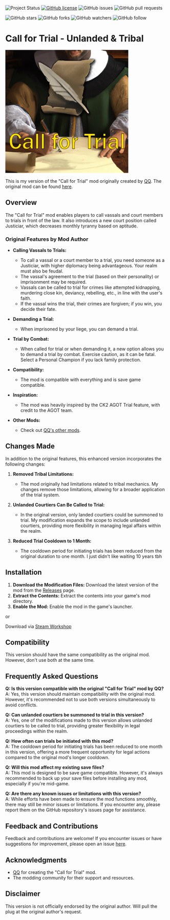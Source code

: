 ![Project Status](https://img.shields.io/badge/Status-Inactive-Red)
[![GitHub license](https://img.shields.io/badge/license-MIT-green)](LICENSE)
![GitHub issues](https://img.shields.io/github/issues/Aardenfell/CK3-CallforTrial-Unlanded-Tribal)
![GitHub pull requests](https://img.shields.io/github/issues-pr/Aardenfell/CK3-CallforTrial-Unlanded-Tribal)

![GitHub stars](https://img.shields.io/github/stars/Aardenfell/CK3-CallforTrial-Unlanded-Tribal?style=social)
![GitHub forks](https://img.shields.io/github/forks/Aardenfell/CK3-CallforTrial-Unlanded-Tribal?style=social)
![GitHub watchers](https://img.shields.io/github/watchers/Aardenfell/CK3-CallforTrial-Unlanded-Tribal?style=social)
![GitHub follow](https://img.shields.io/github/followers/Aardenfell?label=Follow&style=social)
<br>

# Call for Trial - Unlanded & Tribal

![Mod Banner](https://github.com/Aardenfell/CK3-CallforTrial-Unlanded-Tribal/blob/master/thumbnail.png)

This is my version of the "Call for Trial" mod originally created by [QQ](https://steamcommunity.com/profiles/76561199180090097). The original mod can be found [here](https://steamcommunity.com/sharedfiles/filedetails/?id=2898554396&searchtext=call+for+trial).

## Overview

The "Call for Trial" mod enables players to call vassals and court members to trials in front of the law. It also introduces a new court position called Justiciar, which decreases monthly tyranny based on aptitude.

### Original Features by Mod Author

- **Calling Vassals to Trials:**
  - To call a vassal or a court member to a trial, you need someone as a Justiciar, with higher diplomacy being advantageous. Your realm must also be feudal.
  - The vassal's agreement to the trial (based on their personality) or imprisonment may be required.
  - Vassals can be called to trial for crimes like attempted kidnapping, murdering close kin, deviancy, rebelling, etc., in line with the user's faith.
  - If the vassal wins the trial, their crimes are forgiven; if you win, you decide their fate.

- **Demanding a Trial:**
  - When imprisoned by your liege, you can demand a trial.

- **Trial by Combat:**
  - When called for trial or when demanding it, a new option allows you to demand a trial by combat. Exercise caution, as it can be fatal. Select a Personal Champion if you lack family protection.

- **Compatibility:**
  - The mod is compatible with everything and is save game compatible.

- **Inspiration:**
  - The mod was heavily inspired by the CK2 AGOT Trial feature, with credit to the AGOT team.

- **Other Mods:**
  - Check out [QQ's other mods](https://steamcommunity.com/workshop/filedetails/?id=2966612217).

## Changes Made

In addition to the original features, this enhanced version incorporates the following changes:

1. **Removed Tribal Limitations:**
   - The mod originally had limitations related to tribal mechanics. My changes remove those limitations, allowing for a broader application of the trial system.

2. **Unlanded Courtiers Can Be Called to Trial:**
   - In the original version, only landed courtiers could be summoned to trial. My modification expands the scope to include unlanded courtiers, providing more flexibility in managing legal affairs within the realm.

3. **Reduced Trial Cooldown to 1 Month:**
   - The cooldown period for initiating trials has been reduced from the original duration to one month. I just didn't like waiting 10 years tbh

## Installation

1. **Download the Modification Files:** Download the latest version of the mod from the [Releases](https://github.com/Aardenfell/CK3-CallforTrial-Unlanded-Tribal/releases) page.
2. **Extract the Contents:** Extract the contents into your game's mod directory.
3. **Enable the Mod:** Enable the mod in the game's launcher.

or

Download via [Steam Workshop](https://steamcommunity.com/sharedfiles/filedetails/?id=3113930804)

## Compatibility

This version should have the same compatibility as the original mod. However, don't use both at the same time.

## Frequently Asked Questions

**Q: Is this version compatible with the original "Call for Trial" mod by QQ?**  
A: Yes, this version should maintain compatibility with the original mod. However, it's recommended not to use both versions simultaneously to avoid conflicts.

**Q: Can unlanded courtiers be summoned to trial in this version?**  
A: Yes, one of the modifications made to this version allows unlanded courtiers to be called to trial, providing greater flexibility in legal proceedings within the realm.

**Q: How often can trials be initiated with this mod?**  
A: The cooldown period for initiating trials has been reduced to one month in this version, offering a more frequent opportunity for legal actions compared to the original mod's longer cooldown.

**Q: Will this mod affect my existing save files?**  
A: This mod is designed to be save game compatible. However, it's always recommended to back up your save files before installing any mod, especially if you're mid-game.

**Q: Are there any known issues or limitations with this version?**  
A: While efforts have been made to ensure the mod functions smoothly, there may still be minor issues or limitations. If you encounter any, please report them on the GitHub repository's issues page for assistance.

## Feedback and Contributions

Feedback and contributions are welcome! If you encounter issues or have suggestions for improvement, please open an issue [here](https://github.com/Aardenfell/CK3-CallforTrial-Unlanded-Tribal/issues).

## Acknowledgments

- [QQ](https://steamcommunity.com/profiles/76561199180090097) for creating the "Call for Trial" mod.
- The modding community for their support and resources.

## Disclaimer

This version is not officially endorsed by the original author. Will pull the plug at the original author's request.

